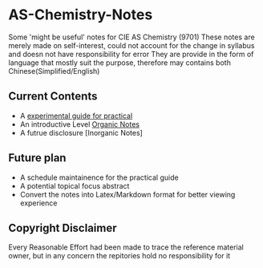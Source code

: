 # AS-Chemistry-Notes
Some 'might be useful' notes for CIE AS Chemistry (9701)
These notes are merely made on self-interest, could not account for the change in syllabus and doesn not have responsibility for error
They are provide in the form of language that mostly suit the purpose, therefore may contains both Chinese(Simplified/English)

## Current Contents
* A [experimental guide for practical](https://github.com/CaoJamie/AS-Chemistry-Notes/blob/dev/Essential%20Guide%20to%20Fail%20the%20Chemistry%20Practical/The%20Essential%20Guide%20to%20Failed%20the%20Chemistry%20Practical.pdf)
* An introductive Level [Organic Notes](https://github.com/CaoJamie/AS-Chemistry-Notes/blob/dev/The%20Insufficient%20Approach%20to%20Organic%20Chemistry/The%20Insufficient%20Approach%20to%20Organic%20Chemistry.pdf)
* A futrue disclosure [Inorganic Notes]

## Future plan
* A schedule maintainence for the practical guide
* A potential topical focus abstract
* Convert the notes into Latex/Markdown format for better viewing experience

## Copyright Disclaimer
Every Reasonable Effort had been made to trace the reference material owner, but in any concern the repitories hold no responsibility for it
